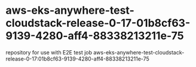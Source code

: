 # aws-eks-anywhere-test-cloudstack-release-0-17-01b8cf63-9139-4280-aff4-88338213211e-75
repository for use with E2E test job aws-eks-anywhere-test-cloudstack-release-0-17:01b8cf63-9139-4280-aff4-88338213211e-75
